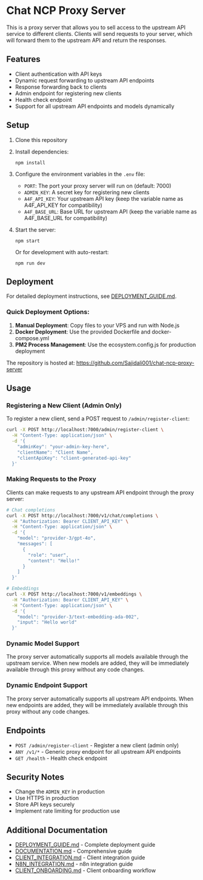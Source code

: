 # Chat NCP Proxy Server

This is a proxy server that allows you to sell access to the upstream API service to different clients. Clients will send requests to your server, which will forward them to the upstream API and return the responses.

## Features

- Client authentication with API keys
- Dynamic request forwarding to upstream API endpoints
- Response forwarding back to clients
- Admin endpoint for registering new clients
- Health check endpoint
- Support for all upstream API endpoints and models dynamically

## Setup

1. Clone this repository
2. Install dependencies:
   ```
   npm install
   ```

3. Configure the environment variables in the `.env` file:
   - `PORT`: The port your proxy server will run on (default: 7000)
   - `ADMIN_KEY`: A secret key for registering new clients
   - `A4F_API_KEY`: Your upstream API key (keep the variable name as A4F_API_KEY for compatibility)
   - `A4F_BASE_URL`: Base URL for upstream API (keep the variable name as A4F_BASE_URL for compatibility)

4. Start the server:
   ```
   npm start
   ```

   Or for development with auto-restart:
   ```
   npm run dev
   ```

## Deployment

For detailed deployment instructions, see [DEPLOYMENT_GUIDE.md](DEPLOYMENT_GUIDE.md).

### Quick Deployment Options:

1. **Manual Deployment**: Copy files to your VPS and run with Node.js
2. **Docker Deployment**: Use the provided Dockerfile and docker-compose.yml
3. **PM2 Process Management**: Use the ecosystem.config.js for production deployment

The repository is hosted at: https://github.com/Sajidali001/chat-ncp-proxy-server

## Usage

### Registering a New Client (Admin Only)

To register a new client, send a POST request to `/admin/register-client`:

```bash
curl -X POST http://localhost:7000/admin/register-client \
  -H "Content-Type: application/json" \
  -d '{
    "adminKey": "your-admin-key-here",
    "clientName": "Client Name",
    "clientApiKey": "client-generated-api-key"
  }'
```

### Making Requests to the Proxy

Clients can make requests to any upstream API endpoint through the proxy server:

```bash
# Chat completions
curl -X POST http://localhost:7000/v1/chat/completions \
  -H "Authorization: Bearer CLIENT_API_KEY" \
  -H "Content-Type: application/json" \
  -d '{
    "model": "provider-3/gpt-4o",
    "messages": [
      {
        "role": "user",
        "content": "Hello!"
      }
    ]
  }'

# Embeddings
curl -X POST http://localhost:7000/v1/embeddings \
  -H "Authorization: Bearer CLIENT_API_KEY" \
  -H "Content-Type: application/json" \
  -d '{
    "model": "provider-3/text-embedding-ada-002",
    "input": "Hello world"
  }'
```

### Dynamic Model Support

The proxy server automatically supports all models available through the upstream service. When new models are added, they will be immediately available through this proxy without any code changes.

### Dynamic Endpoint Support

The proxy server automatically supports all upstream API endpoints. When new endpoints are added, they will be immediately available through this proxy without any code changes.

## Endpoints

- `POST /admin/register-client` - Register a new client (admin only)
- `ANY /v1/*` - Generic proxy endpoint for all upstream API endpoints
- `GET /health` - Health check endpoint

## Security Notes

- Change the `ADMIN_KEY` in production
- Use HTTPS in production
- Store API keys securely
- Implement rate limiting for production use

## Additional Documentation

- [DEPLOYMENT_GUIDE.md](DEPLOYMENT_GUIDE.md) - Complete deployment guide
- [DOCUMENTATION.md](DOCUMENTATION.md) - Comprehensive guide
- [CLIENT_INTEGRATION.md](CLIENT_INTEGRATION.md) - Client integration guide
- [N8N_INTEGRATION.md](N8N_INTEGRATION.md) - n8n integration guide
- [CLIENT_ONBOARDING.md](CLIENT_ONBOARDING.md) - Client onboarding workflow